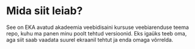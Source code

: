 # Mida siit leiab?

See on EKA avatud akadeemia veebidisaini kursuse veebiarenduse teema repo, kuhu ma panen minu poolt tehtud versioonid. Eks igaüks teeb oma, aga siit saab vaadata suurel ekraanil tehtut ja enda omaga võrrelda.
